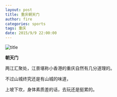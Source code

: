 ```yaml
---
layout: post
title: 重庆朝天门
author: fire
categories: sports 
tags: 重庆
date: 2015/9/9 22:00:00
---
```


![title](https://image.sideproject.cn/titlex/titlex_119.jpg)

**朝天门**

两江汇聚处，江景堪称小香港的重庆自然有几分道理的。

不过山城终究还是有山城的味道，

上坡下坎，身体素质差的话，去玩还是挺累的。

